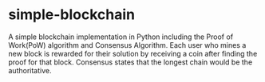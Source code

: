# simple-blockchain
A simple blockchain implementation in Python including the Proof of Work(PoW) algorithm and Consensus Algorithm. Each user who mines a new block is rewarded for their solution by receiving a coin after finding the proof for that block. Consensus states that the longest chain would be the authoritative.
